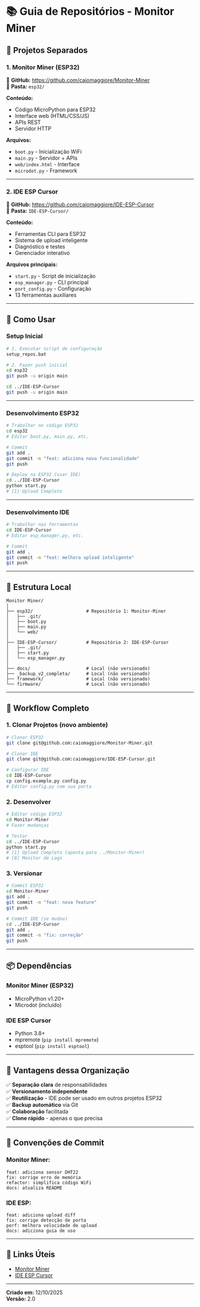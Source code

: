 # 📚 Guia de Repositórios - Monitor Miner

## 🎯 Projetos Separados

### **1. Monitor Miner (ESP32)**
🔗 **GitHub:** https://github.com/caiomaggiore/Monitor-Miner  
📁 **Pasta:** `esp32/`

**Conteúdo:**
- Código MicroPython para ESP32
- Interface web (HTML/CSS/JS)
- APIs REST
- Servidor HTTP

**Arquivos:**
- `boot.py` - Inicialização WiFi
- `main.py` - Servidor + APIs
- `web/index.html` - Interface
- `microdot.py` - Framework

---

### **2. IDE ESP Cursor**
🔗 **GitHub:** https://github.com/caiomaggiore/IDE-ESP-Cursor  
📁 **Pasta:** `IDE-ESP-Cursor/`

**Conteúdo:**
- Ferramentas CLI para ESP32
- Sistema de upload inteligente
- Diagnóstico e testes
- Gerenciador interativo

**Arquivos principais:**
- `start.py` - Script de inicialização
- `esp_manager.py` - CLI principal
- `port_config.py` - Configuração
- 13 ferramentas auxiliares

---

## 🚀 Como Usar

### **Setup Inicial**

```bash
# 1. Executar script de configuração
setup_repos.bat

# 2. Fazer push inicial
cd esp32
git push -u origin main

cd ../IDE-ESP-Cursor
git push -u origin main
```

---

### **Desenvolvimento ESP32**

```bash
# Trabalhar no código ESP32
cd esp32
# Editar boot.py, main.py, etc.

# Commit
git add .
git commit -m "feat: adiciona nova funcionalidade"
git push

# Deploy na ESP32 (usar IDE)
cd ../IDE-ESP-Cursor
python start.py
# [1] Upload Completo
```

---

### **Desenvolvimento IDE**

```bash
# Trabalhar nas ferramentas
cd IDE-ESP-Cursor
# Editar esp_manager.py, etc.

# Commit
git add .
git commit -m "feat: melhora upload inteligente"
git push
```

---

## 📁 Estrutura Local

```
Monitor Miner/
│
├── esp32/                    # Repositório 1: Monitor-Miner
│   ├── .git/
│   ├── boot.py
│   ├── main.py
│   └── web/
│
├── IDE-ESP-Cursor/           # Repositório 2: IDE-ESP-Cursor
│   ├── .git/
│   ├── start.py
│   └── esp_manager.py
│
├── docs/                     # Local (não versionado)
├── _backup_v2_completa/      # Local (não versionado)
├── framework/                # Local (não versionado)
└── firmware/                 # Local (não versionado)
```

---

## 🔄 Workflow Completo

### **1. Clonar Projetos (novo ambiente)**

```bash
# Clonar ESP32
git clone git@github.com:caiomaggiore/Monitor-Miner.git

# Clonar IDE
git clone git@github.com:caiomaggiore/IDE-ESP-Cursor.git

# Configurar IDE
cd IDE-ESP-Cursor
cp config.example.py config.py
# Editar config.py com sua porta
```

### **2. Desenvolver**

```bash
# Editar código ESP32
cd Monitor-Miner
# Fazer mudanças

# Testar
cd ../IDE-ESP-Cursor
python start.py
# [1] Upload Completo (aponta para ../Monitor-Miner)
# [8] Monitor de Logs
```

### **3. Versionar**

```bash
# Commit ESP32
cd Monitor-Miner
git add .
git commit -m "feat: nova feature"
git push

# Commit IDE (se mudou)
cd ../IDE-ESP-Cursor
git add .
git commit -m "fix: correção"
git push
```

---

## 📦 Dependências

### **Monitor Miner (ESP32)**
- MicroPython v1.20+
- Microdot (incluído)

### **IDE ESP Cursor**
- Python 3.8+
- mpremote (`pip install mpremote`)
- esptool (`pip install esptool`)

---

## 🎯 Vantagens dessa Organização

✅ **Separação clara** de responsabilidades  
✅ **Versionamento independente**  
✅ **Reutilização** - IDE pode ser usado em outros projetos ESP32  
✅ **Backup automático** via Git  
✅ **Colaboração** facilitada  
✅ **Clone rápido** - apenas o que precisa  

---

## 📝 Convenções de Commit

### **Monitor Miner:**
```
feat: adiciona sensor DHT22
fix: corrige erro de memória
refactor: simplifica código WiFi
docs: atualiza README
```

### **IDE ESP:**
```
feat: adiciona upload diff
fix: corrige detecção de porta
perf: melhora velocidade de upload
docs: adiciona guia de uso
```

---

## 🔗 Links Úteis

- [Monitor Miner](https://github.com/caiomaggiore/Monitor-Miner)
- [IDE ESP Cursor](https://github.com/caiomaggiore/IDE-ESP-Cursor)

---

**Criado em:** 12/10/2025  
**Versão:** 2.0

